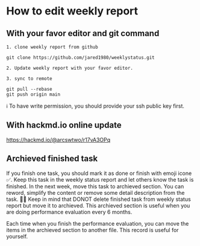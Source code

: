 
# How to edit weekly report

## With your favor editor and git command

	1. clone weekly report from github

``` shell
git clone https://github.com/jared1980/weeklystatus.git
```

	2. Update weekly report with your favor editor.
	
	3. sync to remote

``` shell
git pull --rebase
git push origin main
```


ℹ To have write permission, you should provide your ssh public key first.


## With hackmd.io online update

https://hackmd.io/@arcswtwo/r17vA3OPq

## Archieved finished task

If you finish one task, you should mark it as done or finish with emoji icone ✅.
Keep this task in the weekly status report and let others know the task is finished.
In the next week, move this task to archieved section. You can reword, simplify the content or remove some detail description from the task. 🙏🏻 Keep in mind that DONOT delete finished task from weekly status report but move it to archieved. This archieved section is useful when you are doing performance evaluation every 6 months.

Each time when you finish the performance evaluation, you can move the items in the archieved section to another file. This record is useful for yourself.

